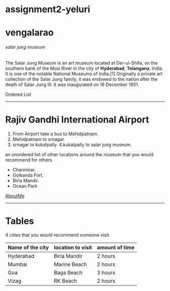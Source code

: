 # assignment2-yeluri
# vengalarao
###### salar jung museum

The Salar Jung Museum is an art museum located at Dar-ul-Shifa, on the southern bank of the Musi River in the city of **Hyderabad**, **Telangana**, India. It is one of the notable National Museums of India.[1] Originally a private art collection of the Salar Jung family, it was endowed to the nation after the death of Salar Jung III. It was inaugurated on 16 December 1951.

Ordered List
***
# Rajiv Gandhi International Airport
1. From Airport take a bus to Mehidpatnam.
2. Mehidpatnam to srnagar.
3. srnagar to kukatpally.
4.kukatpally to salar jung museum.

an unordered list of other locations around the museum that you would recommend for others.
* Charminar.
* Golkanda Fort.
* Birla Mandir.
* Ocean Park

[AboutMe](AboutMe.md)

***
# Tables
 4 cities that you would recommend someone visit

| Name of the city | location to visit | amount of time |
| ---              | ---               | ---            |
| Hyderabad        | Birla Mandir      | 2 hours        |
| Mumbai           | Marine Beach      | 2 hours        |
| Goa              | Baga Beach        | 3 hours        | 
| Vizag            | RK Beach          | 2 hours        |

